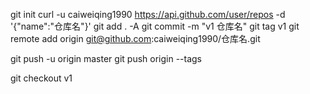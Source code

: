 git init
curl -u caiweiqing1990 https://api.github.com/user/repos -d '{"name":"仓库名"}'
git add . -A
git commit -m "v1 仓库名"
git tag v1
git remote add origin git@github.com:caiweiqing1990/仓库名.git

git push -u origin master
git push origin --tags

git checkout v1

